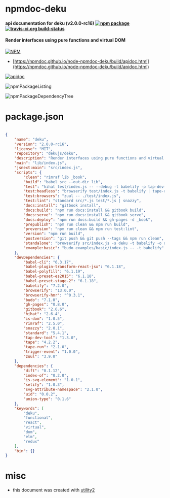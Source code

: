 # npmdoc-deku

#### api documentation for  deku (v2.0.0-rc16)  [![npm package](https://img.shields.io/npm/v/npmdoc-deku.svg?style=flat-square)](https://www.npmjs.org/package/npmdoc-deku) [![travis-ci.org build-status](https://api.travis-ci.org/npmdoc/node-npmdoc-deku.svg)](https://travis-ci.org/npmdoc/node-npmdoc-deku)

#### Render interfaces using pure functions and virtual DOM

[![NPM](https://nodei.co/npm/deku.png?downloads=true&downloadRank=true&stars=true)](https://www.npmjs.com/package/deku)

- [https://npmdoc.github.io/node-npmdoc-deku/build/apidoc.html](https://npmdoc.github.io/node-npmdoc-deku/build/apidoc.html)

[![apidoc](https://npmdoc.github.io/node-npmdoc-deku/build/screenCapture.buildCi.browser.%252Ftmp%252Fbuild%252Fapidoc.html.png)](https://npmdoc.github.io/node-npmdoc-deku/build/apidoc.html)

![npmPackageListing](https://npmdoc.github.io/node-npmdoc-deku/build/screenCapture.npmPackageListing.svg)

![npmPackageDependencyTree](https://npmdoc.github.io/node-npmdoc-deku/build/screenCapture.npmPackageDependencyTree.svg)



# package.json

```json

{
    "name": "deku",
    "version": "2.0.0-rc16",
    "license": "MIT",
    "repository": "dekujs/deku",
    "description": "Render interfaces using pure functions and virtual DOM",
    "main": "lib/index.js",
    "jsnext:main": "src/index.js",
    "scripts": {
        "clean": "rimraf lib _book",
        "build": "babel src --out-dir lib",
        "test": "hihat test/index.js -- --debug -t babelify -p tap-dev-tool",
        "test:headless": "browserify test/index.js -t babelify | tape-run",
        "test:browsers": "zuul -- ./test/index.js",
        "test:lint": "standard src/*.js test/*.js | snazzy",
        "docs:install": "gitbook install",
        "docs:build": "npm run docs:install && gitbook build",
        "docs:serve": "npm run docs:install && gitbook serve",
        "docs:deploy": "npm run docs:build && gh-pages -d _book",
        "prepublish": "npm run clean && npm run build",
        "preversion": "npm run clean && npm run test:lint",
        "version": "npm run build",
        "postversion": "git push && git push --tags && npm run clean",
        "standalone": "browserify src/index.js -s deku -t babelify -o dist/deku.js",
        "example:basic": "budo examples/basic/index.js -- -t babelify"
    },
    "devDependencies": {
        "babel-cli": "6.3.17",
        "babel-plugin-transform-react-jsx": "6.1.18",
        "babel-polyfill": "6.1.19",
        "babel-preset-es2015": "6.1.18",
        "babel-preset-stage-2": "6.1.18",
        "babelify": "7.2.0",
        "browserify": "13.0.0",
        "browserify-hmr": "^0.3.1",
        "budo": "7.1.0",
        "gh-pages": "0.8.0",
        "gitbook": "2.6.6",
        "hihat": "2.6.4",
        "is-dom": "1.0.5",
        "rimraf": "2.5.0",
        "snazzy": "2.0.1",
        "standard": "5.4.1",
        "tap-dev-tool": "1.3.0",
        "tape": "4.2.2",
        "tape-run": "2.1.0",
        "trigger-event": "1.0.0",
        "zuul": "3.9.0"
    },
    "dependencies": {
        "dift": "0.1.12",
        "index-of": "0.2.0",
        "is-svg-element": "1.0.1",
        "setify": "1.0.3",
        "svg-attribute-namespace": "2.1.0",
        "uid": "0.0.2",
        "union-type": "0.1.6"
    },
    "keywords": [
        "deku",
        "functional",
        "react",
        "virtual",
        "dom",
        "elm",
        "redux"
    ],
    "bin": {}
}
```



# misc
- this document was created with [utility2](https://github.com/kaizhu256/node-utility2)
